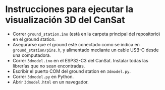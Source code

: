 # Instrucciones para ejecutar la visualización 3D del CanSat

* Correr `ground_station.ino` (está en la carpeta principal del repositorio) en el ground station.
* Asegurarse que el ground esté conectado como se indica en `ground_station/pins.h`, y alimentado mediante un cable USB-C
desde una computadora.
* Correr `3dmodel.ino` en el ESP32-C3 del CanSat. Instalar todas las librerías que no sean encontradas.
* Escribir el puerto COM del ground station en `3dmodel.py`.
* Correr `3dmodel.py` en Python.
* Abrir `3dmodel.html` en un navegador.